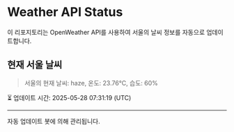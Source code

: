 
# Weather API Status

이 리포지토리는 OpenWeather API를 사용하여 서울의 날씨 정보를 자동으로 업데이트합니다.

## 현재 서울 날씨
> 서울의 현재 날씨: haze, 온도: 23.76°C, 습도: 60%

⏳ 업데이트 시간: 2025-05-28 07:31:19 (UTC)

---
자동 업데이트 봇에 의해 관리됩니다.
